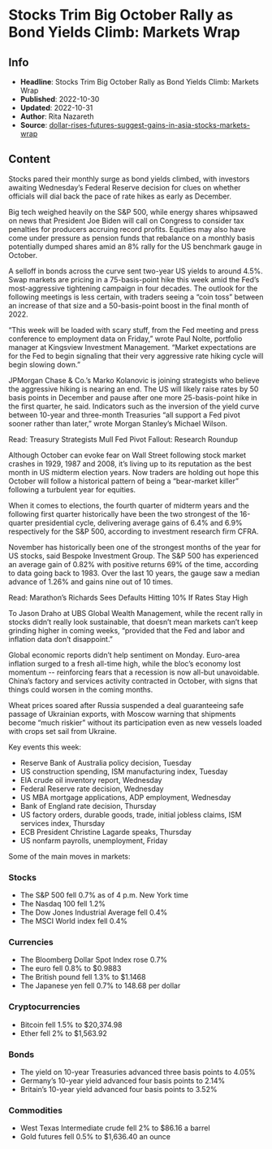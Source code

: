 # Stocks Trim Big October Rally as Bond Yields Climb: Markets Wrap

## Info

*   **Headline**: Stocks Trim Big October Rally as Bond Yields Climb: Markets Wrap
*   **Published**: 2022-10-30
*   **Updated**: 2022-10-31
*   **Author**: Rita Nazareth
*   **Source**: [dollar-rises-futures-suggest-gains-in-asia-stocks-markets-wrap](https://www.bloomberg.com/news/articles/2022-10-30/dollar-rises-futures-suggest-gains-in-asia-stocks-markets-wrap)
## Content




Stocks pared their monthly surge as bond yields climbed, with investors awaiting Wednesday’s Federal Reserve decision for clues on whether officials will dial back the pace of rate hikes as early as December.

Big tech weighed heavily on the S&P 500, while energy shares whipsawed on news that President Joe Biden will call on Congress to consider tax penalties for producers accruing record profits. Equities may also have come under pressure as pension funds that rebalance on a monthly basis potentially dumped shares amid an 8% rally for the US benchmark gauge in October.

A selloff in bonds across the curve sent two-year US yields to around 4.5%. Swap markets are pricing in a 75-basis-point hike this week amid the Fed’s most-aggressive tightening campaign in four decades. The outlook for the following meetings is less certain, with traders seeing a “coin toss” between an increase of that size and a 50-basis-point boost in the final month of 2022.

“This week will be loaded with scary stuff, from the Fed meeting and press conference to employment data on Friday,” wrote Paul Nolte, portfolio manager at Kingsview Investment Management. “Market expectations are for the Fed to begin signaling that their very aggressive rate hiking cycle will begin slowing down.”

JPMorgan Chase & Co.’s Marko Kolanovic is joining strategists who believe the aggressive hiking is nearing an end. The US will likely raise rates by 50 basis points in December and pause after one more 25-basis-point hike in the first quarter, he said. Indicators such as the inversion of the yield curve between 10-year and three-month Treasuries “all support a Fed pivot sooner rather than later,” wrote Morgan Stanley’s Michael Wilson.

Read: Treasury Strategists Mull Fed Pivot Fallout: Research Roundup

Although October can evoke fear on Wall Street following stock market crashes in 1929, 1987 and 2008, it’s living up to its reputation as the best month in US midterm election years. Now traders are holding out hope this October will follow a historical pattern of being a “bear-market killer” following a turbulent year for equities.

When it comes to elections, the fourth quarter of midterm years and the following first quarter historically have been the two strongest of the 16-quarter presidential cycle, delivering average gains of 6.4% and 6.9% respectively for the S&P 500, according to investment research firm CFRA.

November has historically been one of the strongest months of the year for US stocks, said Bespoke Investment Group. The S&P 500 has experienced an average gain of 0.82% with positive returns 69% of the time, according to data going back to 1983. Over the last 10 years, the gauge saw a median advance of 1.26% and gains nine out of 10 times.

Read: Marathon’s Richards Sees Defaults Hitting 10% If Rates Stay High

To Jason Draho at UBS Global Wealth Management, while the recent rally in stocks didn’t really look sustainable, that doesn’t mean markets can’t keep grinding higher in coming weeks, “provided that the Fed and labor and inflation data don’t disappoint.”

Global economic reports didn’t help sentiment on Monday. Euro-area inflation surged to a fresh all-time high, while the bloc’s economy lost momentum -- reinforcing fears that a recession is now all-but unavoidable. China’s factory and services activity contracted in October, with signs that things could worsen in the coming months.

Wheat prices soared after Russia suspended a deal guaranteeing safe passage of Ukrainian exports, with Moscow warning that shipments become “much riskier” without its participation even as new vessels loaded with crops set sail from Ukraine.

Key events this week:

*   Reserve Bank of Australia policy decision, Tuesday
*   US construction spending, ISM manufacturing index, Tuesday
*   EIA crude oil inventory report, Wednesday
*   Federal Reserve rate decision, Wednesday
*   US MBA mortgage applications, ADP employment, Wednesday
*   Bank of England rate decision, Thursday
*   US factory orders, durable goods, trade, initial jobless claims, ISM services index, Thursday
*   ECB President Christine Lagarde speaks, Thursday
*   US nonfarm payrolls, unemployment, Friday

Some of the main moves in markets:

### Stocks

*   The S&P 500 fell 0.7% as of 4 p.m. New York time
*   The Nasdaq 100 fell 1.2%
*   The Dow Jones Industrial Average fell 0.4%
*   The MSCI World index fell 0.4%

### Currencies

*   The Bloomberg Dollar Spot Index rose 0.7%
*   The euro fell 0.8% to $0.9883
*   The British pound fell 1.3% to $1.1468
*   The Japanese yen fell 0.7% to 148.68 per dollar

### Cryptocurrencies

*   Bitcoin fell 1.5% to $20,374.98
*   Ether fell 2% to $1,563.92

### Bonds

*   The yield on 10-year Treasuries advanced three basis points to 4.05%
*   Germany’s 10-year yield advanced four basis points to 2.14%
*   Britain’s 10-year yield advanced four basis points to 3.52%

### Commodities

*   West Texas Intermediate crude fell 2% to $86.16 a barrel
*   Gold futures fell 0.5% to $1,636.40 an ounce